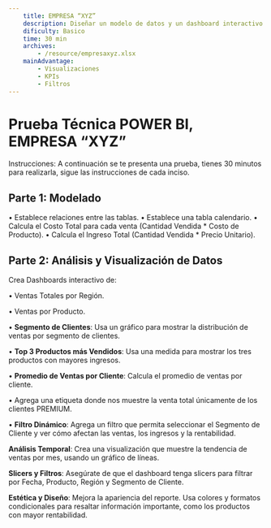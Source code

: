 ```yaml
---
    title: EMPRESA “XYZ”
    description: Diseñar un modelo de datos y un dashboard interactivo en Power BI que permita analizar el desempeño comercial de la empresa “XYZ”, facilitando la toma de decisiones estratégicas en base a ventas, ingresos, clientes y productos
    dificulty: Basico
    time: 30 min
    archives: 
        - /resource/empresaxyz.xlsx
    mainAdvantage: 
        - Visualizaciones            
        - KPIs            
        - Filtros
---
```

# Prueba Técnica POWER BI, EMPRESA “XYZ”

Instrucciones: A continuación se te presenta una prueba, tienes 30 minutos para realizarla, sigue las instrucciones de cada inciso.

## **Parte 1**: Modelado

• Establece relaciones entre las tablas.
• Establece una tabla calendario.
• Calcula el Costo Total para cada venta (Cantidad Vendida * Costo de Producto).
• Calcula el Ingreso Total (Cantidad Vendida * Precio Unitario).

## **Parte 2**: Análisis y Visualización de Datos

Crea Dashboards interactivo de:

• Ventas Totales por Región.

• Ventas por Producto.

• **Segmento de Clientes**: Usa un gráfico para mostrar la distribución de ventas por segmento de clientes.

• **Top 3 Productos más Vendidos**: Usa una medida para mostrar los tres productos con mayores ingresos.

• **Promedio de Ventas por Cliente**: Calcula el promedio de ventas por cliente.

• Agrega una etiqueta donde nos muestre la venta total únicamente de los clientes PREMIUM.

• **Filtro Dinámico**: Agrega un filtro que permita seleccionar el Segmento de Cliente y ver cómo afectan las ventas, los ingresos y la rentabilidad.

**Análisis Temporal**: Crea una visualización que muestre la tendencia de ventas por mes, usando un gráfico de líneas.

**Slicers y Filtros**: Asegúrate de que el dashboard tenga slicers para filtrar por Fecha, Producto, Región y Segmento de Cliente.

**Estética y Diseño**: Mejora la apariencia del reporte. Usa colores y formatos condicionales para resaltar información importante, como los productos con mayor rentabilidad.